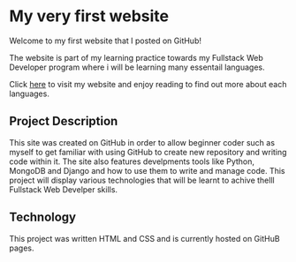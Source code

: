# My very first website


Welcome to my first website that I posted on GitHub!

The website is part of my learning practice towards my Fullstack Web Developer program where i will be learning many essentail languages.

Click [here](https://8000-whon1980dl-firstproject-299gt5mxoqe.ws.codeinstitute-ide.net/stream-one.html) to visit my website and enjoy reading to find out more about each languages. 

## Project Description


This site was created on GitHub in order to allow beginner coder such as myself to get familiar with using GitHub to create new repository and writing code within it. The site also features 
develpments tools like Python, MongoDB and Django and how to use them to write and manage code. This project will display various technologies that will be learnt to achive thelll Fullstack Web Develper skills.

## Technology

This project was written HTML and CSS and is currently hosted on GitHuB pages.

